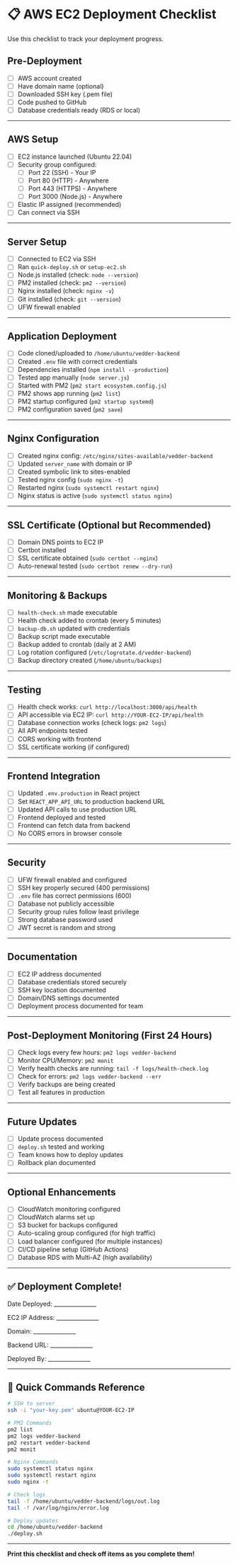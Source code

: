 # 📋 AWS EC2 Deployment Checklist

Use this checklist to track your deployment progress.

## Pre-Deployment
- [ ] AWS account created
- [ ] Have domain name (optional)
- [ ] Downloaded SSH key (.pem file)
- [ ] Code pushed to GitHub
- [ ] Database credentials ready (RDS or local)

---

## AWS Setup
- [ ] EC2 instance launched (Ubuntu 22.04)
- [ ] Security group configured:
  - [ ] Port 22 (SSH) - Your IP
  - [ ] Port 80 (HTTP) - Anywhere
  - [ ] Port 443 (HTTPS) - Anywhere
  - [ ] Port 3000 (Node.js) - Anywhere
- [ ] Elastic IP assigned (recommended)
- [ ] Can connect via SSH

---

## Server Setup
- [ ] Connected to EC2 via SSH
- [ ] Ran `quick-deploy.sh` or `setup-ec2.sh`
- [ ] Node.js installed (check: `node --version`)
- [ ] PM2 installed (check: `pm2 --version`)
- [ ] Nginx installed (check: `nginx -v`)
- [ ] Git installed (check: `git --version`)
- [ ] UFW firewall enabled

---

## Application Deployment
- [ ] Code cloned/uploaded to `/home/ubuntu/vedder-backend`
- [ ] Created `.env` file with correct credentials
- [ ] Dependencies installed (`npm install --production`)
- [ ] Tested app manually (`node server.js`)
- [ ] Started with PM2 (`pm2 start ecosystem.config.js`)
- [ ] PM2 shows app running (`pm2 list`)
- [ ] PM2 startup configured (`pm2 startup systemd`)
- [ ] PM2 configuration saved (`pm2 save`)

---

## Nginx Configuration
- [ ] Created nginx config: `/etc/nginx/sites-available/vedder-backend`
- [ ] Updated `server_name` with domain or IP
- [ ] Created symbolic link to sites-enabled
- [ ] Tested nginx config (`sudo nginx -t`)
- [ ] Restarted nginx (`sudo systemctl restart nginx`)
- [ ] Nginx status is active (`sudo systemctl status nginx`)

---

## SSL Certificate (Optional but Recommended)
- [ ] Domain DNS points to EC2 IP
- [ ] Certbot installed
- [ ] SSL certificate obtained (`sudo certbot --nginx`)
- [ ] Auto-renewal tested (`sudo certbot renew --dry-run`)

---

## Monitoring & Backups
- [ ] `health-check.sh` made executable
- [ ] Health check added to crontab (every 5 minutes)
- [ ] `backup-db.sh` updated with credentials
- [ ] Backup script made executable
- [ ] Backup added to crontab (daily at 2 AM)
- [ ] Log rotation configured (`/etc/logrotate.d/vedder-backend`)
- [ ] Backup directory created (`/home/ubuntu/backups`)

---

## Testing
- [ ] Health check works: `curl http://localhost:3000/api/health`
- [ ] API accessible via EC2 IP: `curl http://YOUR-EC2-IP/api/health`
- [ ] Database connection works (check logs: `pm2 logs`)
- [ ] All API endpoints tested
- [ ] CORS working with frontend
- [ ] SSL certificate working (if configured)

---

## Frontend Integration
- [ ] Updated `.env.production` in React project
- [ ] Set `REACT_APP_API_URL` to production backend URL
- [ ] Updated API calls to use production URL
- [ ] Frontend deployed and tested
- [ ] Frontend can fetch data from backend
- [ ] No CORS errors in browser console

---

## Security
- [ ] UFW firewall enabled and configured
- [ ] SSH key properly secured (400 permissions)
- [ ] `.env` file has correct permissions (600)
- [ ] Database not publicly accessible
- [ ] Security group rules follow least privilege
- [ ] Strong database password used
- [ ] JWT secret is random and strong

---

## Documentation
- [ ] EC2 IP address documented
- [ ] Database credentials stored securely
- [ ] SSH key location documented
- [ ] Domain/DNS settings documented
- [ ] Deployment process documented for team

---

## Post-Deployment Monitoring (First 24 Hours)
- [ ] Check logs every few hours: `pm2 logs vedder-backend`
- [ ] Monitor CPU/Memory: `pm2 monit`
- [ ] Verify health checks are running: `tail -f logs/health-check.log`
- [ ] Check for errors: `pm2 logs vedder-backend --err`
- [ ] Verify backups are being created
- [ ] Test all features in production

---

## Future Updates
- [ ] Update process documented
- [ ] `deploy.sh` tested and working
- [ ] Team knows how to deploy updates
- [ ] Rollback plan documented

---

## Optional Enhancements
- [ ] CloudWatch monitoring configured
- [ ] CloudWatch alarms set up
- [ ] S3 bucket for backups configured
- [ ] Auto-scaling group configured (for high traffic)
- [ ] Load balancer configured (for multiple instances)
- [ ] CI/CD pipeline setup (GitHub Actions)
- [ ] Database RDS with Multi-AZ (high availability)

---

## ✅ Deployment Complete!

Date Deployed: _______________

EC2 IP Address: _______________

Domain: _______________

Backend URL: _______________

Deployed By: _______________

---

## 🔧 Quick Commands Reference

```bash
# SSH to server
ssh -i "your-key.pem" ubuntu@YOUR-EC2-IP

# PM2 Commands
pm2 list
pm2 logs vedder-backend
pm2 restart vedder-backend
pm2 monit

# Nginx Commands
sudo systemctl status nginx
sudo systemctl restart nginx
sudo nginx -t

# Check logs
tail -f /home/ubuntu/vedder-backend/logs/out.log
tail -f /var/log/nginx/error.log

# Deploy updates
cd /home/ubuntu/vedder-backend
./deploy.sh
```

---

**Print this checklist and check off items as you complete them!**
